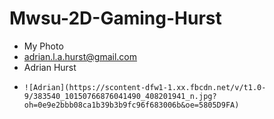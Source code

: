 # Mwsu-2D-Gaming-Hurst
- My Photo
- adrian.l.a.hurst@gmail.com
- Adrian Hurst
-     ![Adrian](https://scontent-dfw1-1.xx.fbcdn.net/v/t1.0-9/383540_10150766876041490_408201941_n.jpg?oh=0e9e2bbb08ca1b39b3b9fc96f683006b&oe=5805D9FA)
